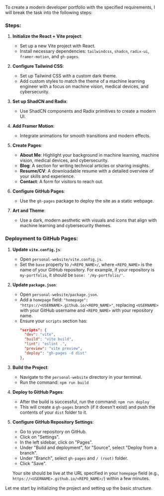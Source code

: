 To create a modern developer portfolio with the specified requirements, I will break the task into the following steps:

### Steps:
1. **Initialize the React + Vite project**:
   - Set up a new Vite project with React.
   - Install necessary dependencies: `tailwindcss`, `shadcn`, `radix-ui`, `framer-motion`, and `gh-pages`.

2. **Configure Tailwind CSS**:
   - Set up Tailwind CSS with a custom dark theme.
   - Add custom styles to match the theme of a machine learning engineer with a focus on machine vision, medical devices, and cybersecurity.

3. **Set up ShadCN and Radix**:
   - Use ShadCN components and Radix primitives to create a modern UI.

4. **Add Framer Motion**:
   - Integrate animations for smooth transitions and modern effects.

5. **Create Pages**:
   - **About Me**: Highlight your background in machine learning, machine vision, medical devices, and cybersecurity.
   - **Blog**: A section for writing technical articles or sharing insights.
   - **Resume/CV**: A downloadable resume with a detailed overview of your skills and experience.
   - **Contact**: A form for visitors to reach out.

6. **Configure GitHub Pages**:
   - Use the `gh-pages` package to deploy the site as a static webpage.

7. **Art and Theme**:
   - Use a dark, modern aesthetic with visuals and icons that align with machine learning and cybersecurity themes.

### Deployment to GitHub Pages:

1.  **Update `vite.config.js`**:
    *   Open `personal-website/vite.config.js`.
    *   Set the `base` property to `/<REPO_NAME>/`, where `<REPO_NAME>` is the name of your GitHub repository. For example, if your repository is `my-portfolio`, it should be `base: '/my-portfolio/'`.

2.  **Update `package.json`**:
    *   Open `personal-website/package.json`.
    *   Add a `homepage` field: `"homepage": "https://<USERNAME>.github.io/<REPO_NAME>"`, replacing `<USERNAME>` with your GitHub username and `<REPO_NAME>` with your repository name.
    *   Ensure your `scripts` section has:
        ```json
        "scripts": {
          "dev": "vite",
          "build": "vite build",
          "lint": "eslint .",
          "preview": "vite preview",
          "deploy": "gh-pages -d dist"
        },
        ```

3.  **Build the Project**:
    *   Navigate to the `personal-website` directory in your terminal.
    *   Run the command: `npm run build`

4.  **Deploy to GitHub Pages**:
    *   After the build is successful, run the command: `npm run deploy`
    *   This will create a `gh-pages` branch (if it doesn't exist) and push the contents of your `dist` folder to it.

5.  **Configure GitHub Repository Settings**:
    *   Go to your repository on GitHub.
    *   Click on "Settings".
    *   In the left sidebar, click on "Pages".
    *   Under "Build and deployment", for "Source", select "Deploy from a branch".
    *   Under "Branch", select `gh-pages` and `/ (root)` folder.
    *   Click "Save".

    Your site should be live at the URL specified in your `homepage` field (e.g., `https://<USERNAME>.github.io/<REPO_NAME>/`) within a few minutes.

Let me start by initializing the project and setting up the basic structure.